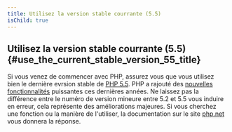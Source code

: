 ```yaml
---
title: Utilisez la version stable courrante (5.5)
isChild: true
---
```


## Utilisez la version stable courrante (5.5) {#use_the_current_stable_version_55_title}

Si vous venez de commencer avec PHP, assurez vous que vous utilisez bien le dernière evrsion stable de [PHP 5.5][php-release]. PHP a rajouté des [nouvelles fonctionnalités](#language_highlights) puissantes ces dernières années. Ne laissez pas la différence entre le numéro de version mineure entre 5.2 et 5.5 vous induire en erreur, cela représente des améliorations majeures. Si vous cherchez une fonction ou la manière de l'utiliser, la documentation sur le site [php.net][php-docs] vous donnera la réponse.

[php-release]: http://www.php.net/downloads.php
[php-docs]: http://www.php.net/manual/en/
